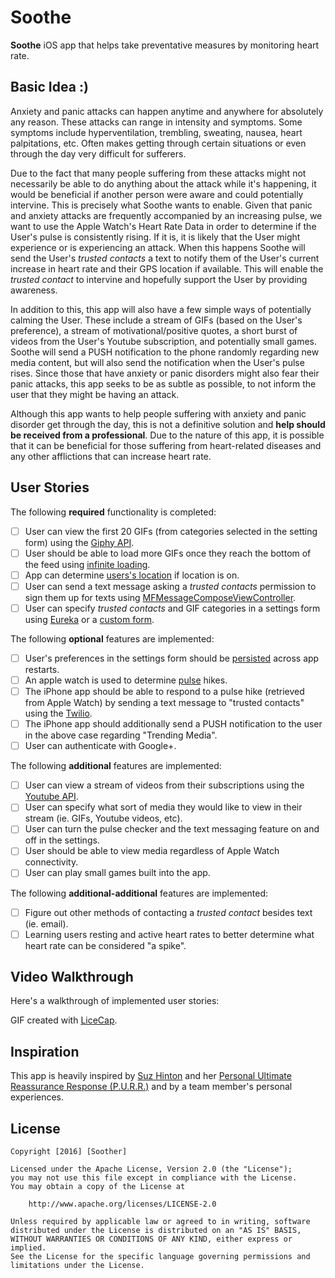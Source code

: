 # Soothe
**Soothe** iOS app that helps take preventative measures by monitoring heart rate.

## Basic Idea :)

Anxiety and panic attacks can happen anytime and anywhere for absolutely any reason. These attacks can range in intensity and symptoms. Some symptoms include hyperventilation, trembling, sweating, nausea, heart palpitations, etc. Often makes getting through certain situations or even through the day very difficult for sufferers. 

Due to the fact that many people suffering from these attacks might not necessarily be able to do anything about the attack while it's happening, it would be beneficial if another person were aware and could potentially intervine. This is precisely what Soothe wants to enable. Given that panic and anxiety attacks are frequently accompanied by an increasing pulse, we want to use the Apple Watch's Heart Rate Data in order to determine if the User's pulse is consistently rising. If it is, it is likely that the User might experience or is experiencing an attack. When this happens Soothe will send the User's *trusted contacts* a text to notify them of the User's current increase in heart rate and their GPS location if available. This will enable the *trusted contact* to intervine and hopefully support the User by providing awareness.

In addition to this, this app will also have a few simple ways of potentially calming the User. These include a stream of GIFs (based on the User's preference), a stream of motivational/positive quotes, a short burst of videos from the User's Youtube subscription, and potentially small games. Soothe will send a PUSH notification to the phone randomly regarding new media content, but will also send the notification when the User's pulse rises. Since those that have anxiety or panic disorders might also fear their panic attacks, this app seeks to be as subtle as possible, to not inform the user that they might be having an attack.

Although this app wants to help people suffering with anxiety and panic disorder get through the day, this is not a definitive solution and __help should be received from a professional__. Due to the nature of this app, it is possible that it can be beneficial for those suffering from heart-related diseases and any other afflictions that can increase heart rate. 

## User Stories

The following **required** functionality is completed:

- [ ] User can view the first 20 GIFs (from categories selected in the setting form) using the [Giphy API](https://github.com/Giphy/GiphyAPI). 
- [ ] User should be able to load more GIFs once they reach the bottom of the feed using [infinite loading](http://guides.codepath.com/ios/Table-View-Guide#adding-infinite-scroll).
- [ ] App can determine [users's location](https://developer.apple.com/library/ios/documentation/UserExperience/Conceptual/LocationAwarenessPG/CoreLocation/CoreLocation.html) if location is on. 
- [ ] User can send a text message asking a *trusted contacts* permission to sign them up for texts using [MFMessageComposeViewController](https://developer.apple.com/library/ios/documentation/MessageUI/Reference/MFMessageComposeViewController_class/index.html).
- [ ] User can specify *trusted contacts* and GIF categories in a settings form using [Eureka](https://github.com/xmartlabs/Eureka) or a [custom form](http://guides.codepath.com/ios/Form-Input).

The following **optional** features are implemented:

- [ ] User's preferences in the settings form should be [persisted](http://guides.codepath.com/ios/Using-NSUserDefaults) across app restarts. 
- [ ] An apple watch is used to determine [pulse](http://stackoverflow.com/a/30961883) hikes.
- [ ] The iPhone app should be able to respond to a pulse hike (retrieved from Apple Watch) by sending a text message to "trusted contacts" using the [Twilio](https://www.twilio.com).
- [ ] The iPhone app should additionally send a PUSH notification to the user in the above case regarding "Trending Media".
- [ ] User can authenticate with Google+. 

The following **additional** features are implemented:

- [ ] User can view a stream of videos from their subscriptions using the [Youtube API](https://developers.google.com/youtube/v3/guides/ios_youtube_helper).
- [ ] User can specify what sort of media they would like to view in their stream (ie. GIFs, Youtube videos, etc).
- [ ] User can turn the pulse checker and the text messaging feature on and off in the settings. 
- [ ] User should be able to view media regardless of Apple Watch connectivity.
- [ ] User can play small games built into the app. 

The following **additional-additional** features are implemented:

- [ ] Figure out other methods of contacting a *trusted contact* besides text (ie. email). 
- [ ] Learning users resting and active heart rates to better determine what heart rate can be considered "a spike". 

## Video Walkthrough

Here's a walkthrough of implemented user stories:

<!--<img src='https://github.com/venegu/tweety/raw/master/tweety.gif' title='Video Walkthrough' width='' alt='Video Walkthrough' />-->            

GIF created with [LiceCap](http://www.cockos.com/licecap/).

## Inspiration 

This app is heavily inspired by [Suz Hinton](https://twitter.com/noopkat) and her [Personal Ultimate Reassurance Response (P.U.R.R.)](http://meow.noopkat.com/p-u-r-r-personal-ultimate-reassurance-response/) and by a team member's personal experiences.  

## License

    Copyright [2016] [Soother]

    Licensed under the Apache License, Version 2.0 (the "License");
    you may not use this file except in compliance with the License.
    You may obtain a copy of the License at

        http://www.apache.org/licenses/LICENSE-2.0

    Unless required by applicable law or agreed to in writing, software
    distributed under the License is distributed on an "AS IS" BASIS,
    WITHOUT WARRANTIES OR CONDITIONS OF ANY KIND, either express or implied.
    See the License for the specific language governing permissions and
    limitations under the License.
